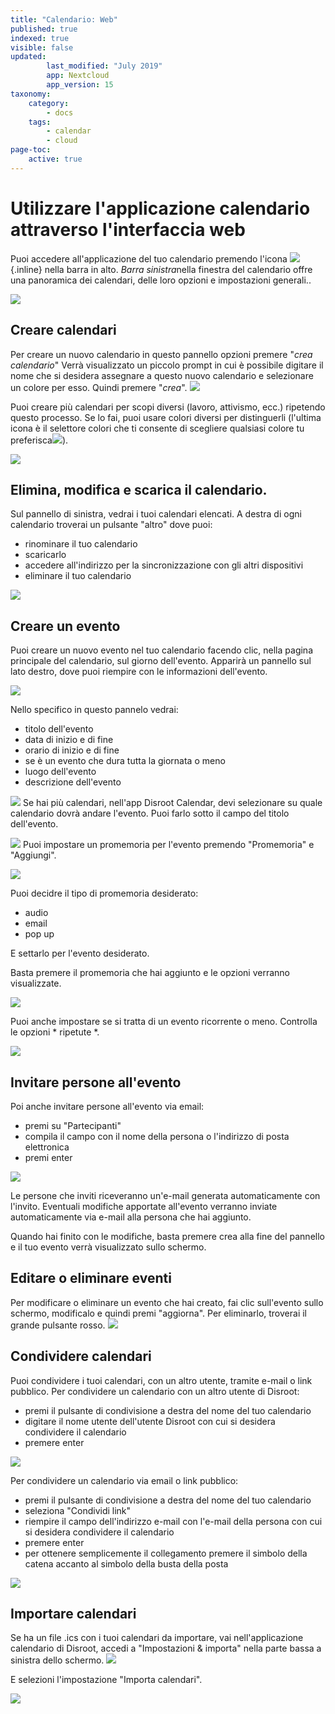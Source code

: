 ```yaml
---
title: "Calendario: Web"
published: true
indexed: true
visible: false
updated:
        last_modified: "July 2019"
        app: Nextcloud
        app_version: 15
taxonomy:
    category:
        - docs
    tags:
        - calendar
        - cloud
page-toc:
    active: true
---
```


# Utilizzare l'applicazione calendario attraverso l'interfaccia web

Puoi accedere all'applicazione del tuo calendario premendo l'icona ![](en/calendar_top_icon.png) {.inline} nella barra in alto.
*Barra sinistra*nella finestra del calendario offre una panoramica dei calendari, delle loro opzioni e impostazioni generali.. 

![](en/calendar_main.png)


## Creare calendari
Per creare un nuovo calendario in questo pannello opzioni premere "*crea calendario*"
Verrà visualizzato un piccolo prompt in cui è possibile digitare il nome che si desidera assegnare a questo nuovo calendario e selezionare un colore per esso.
Quindi premere "*crea*".
![](en/calendar_add_new.png)

Puoi creare più calendari per scopi diversi (lavoro, attivismo, ecc.) ripetendo questo processo. Se lo fai, puoi usare colori diversi per distinguerli (l'ultima icona è il selettore colori che ti consente di scegliere qualsiasi colore tu preferisca![](en/calendar_colorpick_icon.png)).

![](en/calendar_list.png)


## Elimina, modifica e scarica il calendario.
Sul pannello di sinistra, vedrai i tuoi calendari elencati. A destra di ogni calendario troverai un pulsante "altro" dove puoi:
- rinominare il tuo calendario
- scaricarlo
- accedere all'indirizzo per la sincronizzazione con gli altri dispositivi
- eliminare il tuo calendario

![](en/calendar_edit1.png)


## Creare un evento
Puoi creare un nuovo evento nel tuo calendario facendo clic, nella pagina principale del calendario, sul giorno dell'evento. Apparirà un pannello sul lato destro, dove puoi riempire con le informazioni dell'evento.


![](en/calendar_edit_menu.png)

Nello specifico in questo pannelo vedrai:

  - titolo dell'evento
  - data di inizio e di fine
  - orario di inizio e di fine
  - se è un evento che dura tutta la giornata o meno
  - luogo dell'evento
  - descrizione dell'evento

![](en/calendar_edit_menu2.png)
Se hai più calendari, nell'app Disroot Calendar, devi selezionare su quale calendario dovrà andare l'evento. Puoi farlo sotto il campo del titolo dell'evento.

![](en/calendar_edit_menu3.png)
Puoi impostare un promemoria per l'evento premendo "Promemoria" e "Aggiungi".

![](en/calendar_edit_menu4.png)

Puoi decidre il tipo di promemoria desiderato:

* audio
* email
* pop up

E settarlo per l'evento desiderato.

Basta premere il promemoria che hai aggiunto e le opzioni verranno visualizzate.

![](en/calendar_edit_menu5.png)

Puoi anche impostare se si tratta di un evento ricorrente o meno. Controlla le opzioni * ripetute *.

![](en/calendar_edit_menu6.png)


## Invitare persone all'evento

Poi anche invitare persone all'evento via email:

* premi su "Partecipanti"
* compila il campo con il nome della persona o l'indirizzo di posta elettronica
* premi enter

![](en/calendar_edit_menu7.png)

Le persone che inviti riceveranno un'e-mail generata automaticamente con l'invito. Eventuali modifiche apportate all'evento verranno inviate automaticamente via e-mail alla persona che hai aggiunto.

Quando hai finito con le modifiche, basta premere crea alla fine del pannello e il tuo evento verrà visualizzato sullo schermo.


## Editare o eliminare eventi
Per modificare o eliminare un evento che hai creato, fai clic sull'evento sullo schermo, modificalo e quindi premi "aggiorna".
Per eliminarlo, troverai il grande pulsante rosso.
![](en/calendar_edit_menu8.png)


## Condividere calendari
Puoi condividere i tuoi calendari, con un altro utente, tramite e-mail o link pubblico.
Per condividere un calendario con un altro utente di Disroot:

* premi il pulsante di condivisione a destra del nome del tuo calendario
* digitare il nome utente dell'utente Disroot con cui si desidera condividere il calendario
* premere enter

![](en/calendar_share_menu1.png)

Per condividere un calendario via email o link pubblico:

* premi il pulsante di condivisione a destra del nome del tuo calendario
* seleziona "Condividi link"
* riempire il campo dell'indirizzo e-mail con l'e-mail della persona con cui si desidera condividere il calendario
* premere enter
* per ottenere semplicemente il collegamento premere il simbolo della catena accanto al simbolo della busta della posta

![](en/calendar_share_menu2.png)


## Importare calendari
Se ha un file .ics con i tuoi calendari da importare, vai nell'applicazione calendario di Disroot, accedi a "Impostazioni & importa" nella parte bassa a sinistra dello schermo.
![](en/calendar_import_menu1.png)

E selezioni l'impostazione "Importa calendari".

![](en/calendar_import_menu2.png)
